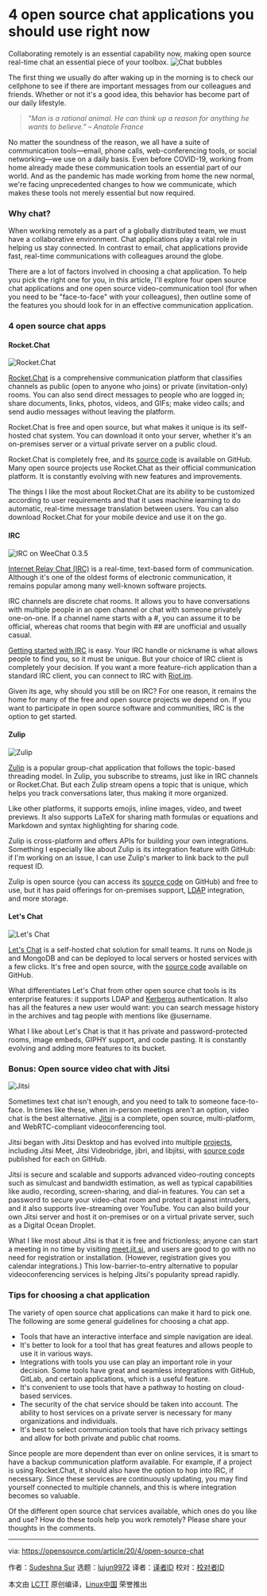 [#]: collector: (lujun9972)
[#]: translator: (wyxplus)
[#]: reviewer: ( )
[#]: publisher: ( )
[#]: url: ( )
[#]: subject: (4 open source chat applications you should use right now)
[#]: via: (https://opensource.com/article/20/4/open-source-chat)
[#]: author: (Sudeshna Sur https://opensource.com/users/sudeshna-sur)

4 open source chat applications you should use right now
======
Collaborating remotely is an essential capability now, making open
source real-time chat an essential piece of your toolbox.
![Chat bubbles][1]

The first thing we usually do after waking up in the morning is to check our cellphone to see if there are important messages from our colleagues and friends. Whether or not it's a good idea, this behavior has become part of our daily lifestyle.

> _"Man is a rational animal. He can think up a reason for anything he wants to believe."_
>  _– Anatole France_

No matter the soundness of the reason, we all have a suite of communication tools—email, phone calls, web-conferencing tools, or social networking—we use on a daily basis. Even before COVID-19, working from home already made these communication tools an essential part of our world. And as the pandemic has made working from home the new normal, we're facing unprecedented changes to how we communicate, which makes these tools not merely essential but now required.

### Why chat?

When working remotely as a part of a globally distributed team, we must have a collaborative environment. Chat applications play a vital role in helping us stay connected. In contrast to email, chat applications provide fast, real-time communications with colleagues around the globe.

There are a lot of factors involved in choosing a chat application. To help you pick the right one for you, in this article, I'll explore four open source chat applications and one open source video-communication tool (for when you need to be "face-to-face" with your colleagues), then outline some of the features you should look for in an effective communication application.

### 4 open source chat apps

#### Rocket.Chat

![Rocket.Chat][2]

[Rocket.Chat][3] is a comprehensive communication platform that classifies channels as public (open to anyone who joins) or private (invitation-only) rooms. You can also send direct messages to people who are logged in; share documents, links, photos, videos, and GIFs; make video calls; and send audio messages without leaving the platform.

Rocket.Chat is free and open source, but what makes it unique is its self-hosted chat system. You can download it onto your server, whether it's an on-premises server or a virtual private server on a public cloud.

Rocket.Chat is completely free, and its [source code][4] is available on GitHub. Many open source projects use Rocket.Chat as their official communication platform. It is constantly evolving with new features and improvements.

The things I like the most about Rocket.Chat are its ability to be customized according to user requirements and that it uses machine learning to do automatic, real-time message translation between users. You can also download Rocket.Chat for your mobile device and use it on the go.

#### IRC

![IRC on WeeChat 0.3.5][5]

[Internet Relay Chat (IRC)][6] is a real-time, text-based form of communication. Although it's one of the oldest forms of electronic communication, it remains popular among many well-known software projects.

IRC channels are discrete chat rooms. It allows you to have conversations with multiple people in an open channel or chat with someone privately one-on-one. If a channel name starts with a #, you can assume it to be official, whereas chat rooms that begin with ## are unofficial and usually casual.

[Getting started with IRC][7] is easy. Your IRC handle or nickname is what allows people to find you, so it must be unique. But your choice of IRC client is completely your decision. If you want a more feature-rich application than a standard IRC client, you can connect to IRC with [Riot.im][8].

Given its age, why should you still be on IRC? For one reason, it remains the home for many of the free and open source projects we depend on. If you want to participate in open source software and communities, IRC is the option to get started.

#### Zulip

![Zulip][9]

[Zulip][10] is a popular group-chat application that follows the topic-based threading model. In Zulip, you subscribe to streams, just like in IRC channels or Rocket.Chat. But each Zulip stream opens a topic that is unique, which helps you track conversations later, thus making it more organized.

Like other platforms, it supports emojis, inline images, video, and tweet previews. It also supports LaTeX for sharing math formulas or equations and Markdown and syntax highlighting for sharing code.

Zulip is cross-platform and offers APIs for building your own integrations. Something I especially like about Zulip is its integration feature with GitHub: if I'm working on an issue, I can use Zulip's marker to link back to the pull request ID.

Zulip is open source (you can access its [source code][11] on GitHub) and free to use, but it has paid offerings for on-premises support, [LDAP][12] integration, and more storage.

#### Let's Chat

![Let's Chat][13]

[Let's Chat][14] is a self-hosted chat solution for small teams. It runs on Node.js and MongoDB and can be deployed to local servers or hosted services with a few clicks. It's free and open source, with the [source code][15] available on GitHub.

What differentiates Let's Chat from other open source chat tools is its enterprise features: it supports LDAP and [Kerberos][16] authentication. It also has all the features a new user would want: you can search message history in the archives and tag people with mentions like @username.

What I like about Let's Chat is that it has private and password-protected rooms, image embeds, GIPHY support, and code pasting. It is constantly evolving and adding more features to its bucket.

### Bonus: Open source video chat with Jitsi

![Jitsi][17]

Sometimes text chat isn't enough, and you need to talk to someone face-to-face. In times like these, when in-person meetings aren't an option, video chat is the best alternative. [Jitsi][18] is a complete, open source, multi-platform, and WebRTC-compliant videoconferencing tool.

Jitsi began with Jitsi Desktop and has evolved into multiple [projects][19], including Jitsi Meet, Jitsi Videobridge, jibri, and libjitsi, with [source code][20] published for each on GitHub.

Jitsi is secure and scalable and supports advanced video-routing concepts such as simulcast and bandwidth estimation, as well as typical capabilities like audio, recording, screen-sharing, and dial-in features. You can set a password to secure your video-chat room and protect it against intruders, and it also supports live-streaming over YouTube. You can also build your own Jitsi server and host it on-premises or on a virtual private server, such as a Digital Ocean Droplet.

What I like most about Jitsi is that it is free and frictionless; anyone can start a meeting in no time by visiting [meet.jit.si][21], and users are good to go with no need for registration or installation. (However, registration gives you calendar integrations.) This low-barrier-to-entry alternative to popular videoconferencing services is helping Jitsi's popularity spread rapidly.

### Tips for choosing a chat application

The variety of open source chat applications can make it hard to pick one. The following are some general guidelines for choosing a chat app.

  * Tools that have an interactive interface and simple navigation are ideal.
  * It's better to look for a tool that has great features and allows people to use it in various ways.
  * Integrations with tools you use can play an important role in your decision. Some tools have great and seamless integrations with GitHub, GitLab, and certain applications, which is a useful feature.
  * It's convenient to use tools that have a pathway to hosting on cloud-based services.
  * The security of the chat service should be taken into account. The ability to host services on a private server is necessary for many organizations and individuals.
  * It's best to select communication tools that have rich privacy settings and allow for both private and public chat rooms.



Since people are more dependent than ever on online services, it is smart to have a backup communication platform available. For example, if a project is using Rocket.Chat, it should also have the option to hop into IRC, if necessary. Since these services are continuously updating, you may find yourself connected to multiple channels, and this is where integration becomes so valuable.

Of the different open source chat services available, which ones do you like and use? How do these tools help you work remotely? Please share your thoughts in the comments.

--------------------------------------------------------------------------------

via: https://opensource.com/article/20/4/open-source-chat

作者：[Sudeshna Sur][a]
选题：[lujun9972][b]
译者：[译者ID](https://github.com/译者ID)
校对：[校对者ID](https://github.com/校对者ID)

本文由 [LCTT](https://github.com/LCTT/TranslateProject) 原创编译，[Linux中国](https://linux.cn/) 荣誉推出

[a]: https://opensource.com/users/sudeshna-sur
[b]: https://github.com/lujun9972
[1]: https://opensource.com/sites/default/files/styles/image-full-size/public/lead-images/talk_chat_communication_team.png?itok=CYfZ_gE7 (Chat bubbles)
[2]: https://opensource.com/sites/default/files/uploads/rocketchat.png (Rocket.Chat)
[3]: https://rocket.chat/
[4]: https://github.com/RocketChat/Rocket.Chat
[5]: https://opensource.com/sites/default/files/uploads/irc.png (IRC on WeeChat 0.3.5)
[6]: https://en.wikipedia.org/wiki/Internet_Relay_Chat
[7]: https://opensource.com/article/16/6/getting-started-irc
[8]: https://opensource.com/article/17/5/introducing-riot-IRC
[9]: https://opensource.com/sites/default/files/uploads/zulip.png (Zulip)
[10]: https://zulipchat.com/
[11]: https://github.com/zulip/zulip
[12]: https://en.wikipedia.org/wiki/Lightweight_Directory_Access_Protocol
[13]: https://opensource.com/sites/default/files/uploads/lets-chat.png (Let's Chat)
[14]: https://sdelements.github.io/lets-chat/
[15]: https://github.com/sdelements/lets-chat
[16]: https://en.wikipedia.org/wiki/Kerberos_(protocol)
[17]: https://opensource.com/sites/default/files/uploads/jitsi_0_0.jpg (Jitsi)
[18]: https://jitsi.org/
[19]: https://jitsi.org/projects/
[20]: https://github.com/jitsi
[21]: http://meet.jit.si
